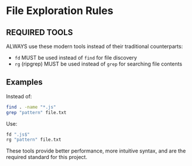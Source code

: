 # File Exploration Rules

## REQUIRED TOOLS

ALWAYS use these modern tools instead of their traditional counterparts:

- `fd` MUST be used instead of `find` for file discovery
- `rg` (ripgrep) MUST be used instead of `grep` for searching file contents

## Examples

Instead of:

```bash
find . -name "*.js"
grep "pattern" file.txt
```

Use:

```bash
fd ".js$"
rg "pattern" file.txt
```

These tools provide better performance, more intuitive syntax, and are the
required standard for this project.
